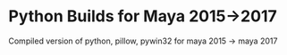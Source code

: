 # Python Builds for Maya 2015->2017
Compiled version of python, pillow, pywin32 for maya 2015 -> maya 2017
